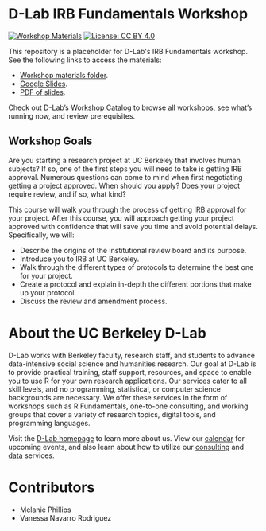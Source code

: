 # D-Lab IRB Fundamentals Workshop

[![Workshop Materials](https://img.shields.io/badge/D--Lab-Workshop%20Materials-blue)](https://drive.google.com/drive/folders/1E0nqVOhIt8Ay0ncUSnvP5xPZiPsA8k9j?usp=sharing)
[![License: CC BY 4.0](https://img.shields.io/badge/License-CC_BY_4.0-lightgrey.svg)](https://creativecommons.org/licenses/by/4.0/)

This repository is a placeholder for D-Lab's IRB Fundamentals workshop. See the following links to access the materials:

* [Workshop materials folder](https://drive.google.com/drive/folders/1E0nqVOhIt8Ay0ncUSnvP5xPZiPsA8k9j?usp=sharing).
* [Google Slides](https://docs.google.com/presentation/d/18YBUJo4T4e2ItvBniKeGmPAoFWZDrynay2WmUwXPBZ0/edit?usp=sharing).
* [PDF of slides](https://drive.google.com/file/d/1SzD8WZPDU0NOLAM9yDT2_a4-FPP8rNNh/view?usp=share_link).

Check out D-Lab’s [Workshop Catalog](https://dlab-berkeley.github.io/dlab-workshops/) to browse all workshops, see what’s running now, and review prerequisites.

## Workshop Goals

Are you starting a research project at UC Berkeley that involves human subjects?
If so, one of the first steps you will need to take is getting IRB approval.
Numerous questions can come to mind when first negotiating getting a project
approved. When should you apply? Does your project require review, and if so,
what kind?

This course will walk you through the process of getting IRB approval for your
project. After this course, you will approach getting your project approved with
confidence that will save you time and avoid potential delays. Specifically, we
will:

- Describe the origins of the institutional review board and its purpose.
- Introduce you to IRB at UC Berkeley.
- Walk through the different types of protocols to determine the best one for your project.
- Create a protocol and explain in-depth the different portions that make up your protocol.
- Discuss the review and amendment process.

# About the UC Berkeley D-Lab

D-Lab works with Berkeley faculty, research staff, and students to advance data-intensive social science and humanities research. Our goal at D-Lab is to provide practical training, staff support, resources, and space to enable you to use R for your own research applications. Our services cater to all skill levels, and no programming, statistical, or computer science backgrounds are necessary. We offer these services in the form of workshops such as R Fundamentals, one-to-one consulting, and working groups that cover a variety of research topics, digital tools, and programming languages.

Visit the [D-Lab homepage](http://dlab.berkeley.edu/) to learn more about us. View our [calendar](http://dlab.berkeley.edu/calendar-node-field-date) for upcoming events, and also learn about how to utilize our [consulting](http://dlab.berkeley.edu/consulting) and [data](http://dlab.berkeley.edu/data-resources) services. 

# Contributors

* Melanie Phillips
* Vanessa Navarro Rodriguez
